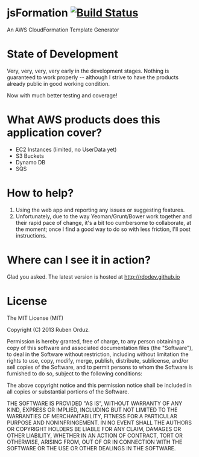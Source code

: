jsFormation  [![Build Status](https://travis-ci.org/rdodev/jsFormation.png?branch=master)](https://travis-ci.org/rdodev/jsFormation)
===========

An AWS CloudFormation Template Generator

State of Development
===========
Very, very, very, very early in the development stages. Nothing is guaranteed to work properly -- although I strive to have the products already public in good working condition.

Now with much better testing and coverage!

What AWS products does this application cover?
===========

* EC2 Instances (limited, no UserData yet)
* S3 Buckets
* Dynamo DB
* SQS

How to help?
============
1. Using the web app and reporting any issues or suggesting features.
2. Unfortunately, due to the way Yeoman/Grunt/Bower work together and their rapid pace of change, it's a bit too cumbersome to collaborate, at the moment; once I find a good way to do so with less friction, I'll post instructions.

Where can I see it in action?
===========
Glad you asked. The latest version is hosted at http://rdodev.github.io

License
===========
The MIT License (MIT)

Copyright (C) 2013 Ruben Orduz.

Permission is hereby granted, free of charge, to any person obtaining a copy of this software and associated documentation files (the "Software"), to deal in the Software without restriction, including without limitation the rights to use, copy, modify, merge, publish, distribute, sublicense, and/or sell copies of the Software, and to permit persons to whom the Software is furnished to do so, subject to the following conditions:

The above copyright notice and this permission notice shall be included in all copies or substantial portions of the Software.

THE SOFTWARE IS PROVIDED "AS IS", WITHOUT WARRANTY OF ANY KIND, EXPRESS OR IMPLIED, INCLUDING BUT NOT LIMITED TO THE WARRANTIES OF MERCHANTABILITY, FITNESS FOR A PARTICULAR PURPOSE AND NONINFRINGEMENT. IN NO EVENT SHALL THE AUTHORS OR COPYRIGHT HOLDERS BE LIABLE FOR ANY CLAIM, DAMAGES OR OTHER LIABILITY, WHETHER IN AN ACTION OF CONTRACT, TORT OR OTHERWISE, ARISING FROM, OUT OF OR IN CONNECTION WITH THE SOFTWARE OR THE USE OR OTHER DEALINGS IN THE SOFTWARE.
